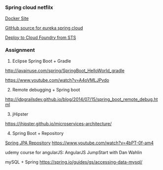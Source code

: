 # 


### Spring cloud netfilx

[Docker Site](https://hub.docker.com/explore/)

[GitHub source for eureka spring cloud](https://github.com/spring-cloud-samples/eureka)


[Deploy to Cloud Foundry from STS](https://spring.io/guides/gs/sts-cloud-foundry-deployment/)


### Assignment

1) Eclipse Spring Boot + Gradle

http://javainuse.com/spring/SpringBoot_HelloWorld_gradle

https://www.youtube.com/watch?v=A4oVMLJPvdo

2) Remote debugging + Spring boot

http://jdpgrailsdev.github.io/blog/2014/07/15/spring_boot_remote_debug.html


3) jHipster

https://jhipster.github.io/microservices-architecture/


4) Spring Boot + Repository

[Spring JPA Repository](https://docs.spring.io/spring-data/jpa/docs/current/reference/html/#repositories.core-concepts)
https://www.youtube.com/watch?v=4bPT-0f-am4


udemy course for angularJS:  AngularJS JumpStart with Dan Wahlin

mySQL + Spring
https://spring.io/guides/gs/accessing-data-mysql/
